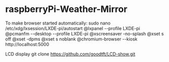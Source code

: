 # raspberryPi-Weather-Mirror
To make browser started automatically:
sudo nano /etc/xdg/lxsession/LXDE-pi/autostart
@lxpanel --profile LXDE-pi
@pcmanfm --desktop --profile LXDE-pi
@xscreensaver -no-splash
@xset s off
@xset -dpms
@xset s noblank
@chromium-browser --kiosk http://localhost:5000

LCD display
git clone https://github.com/goodtft/LCD-show.git
